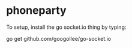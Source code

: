 # phoneparty
To setup, install the go socket.io thing by typing:

go get github.com/googollee/go-socket.io
